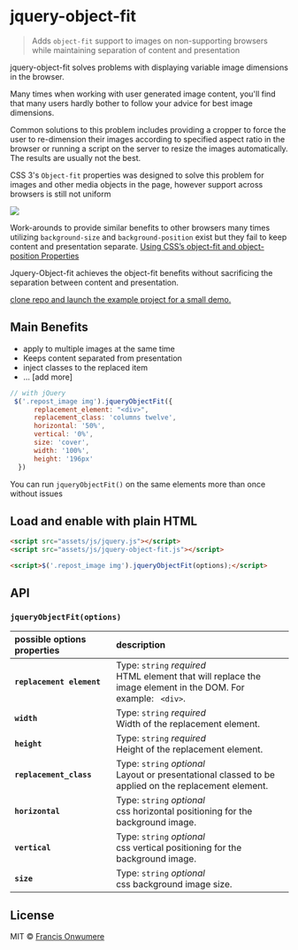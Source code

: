 # jquery-object-fit

> Adds `object-fit` support to images on non-supporting browsers while maintaining separation of content and presentation


jquery-object-fit solves problems with displaying variable image dimensions in the browser.

Many times when working with user generated image content, you'll find that many users hardly bother to follow your advice for best image dimensions.

Common solutions to this problem includes providing a cropper to force the user to re-dimension their images according to specified aspect ratio in the browser or running a script on the server to resize the images automatically. The results are usually not the best.

CSS 3's `Object-fit` properties was designed to solve this problem for images and other media objects in the page, however support across browsers is still not uniform

![](http://9bd75401e89e36cf5da0-52a755e0ff70c6a119cad974604352c2.r38.cf2.rackcdn.com/github_pages/object-fit-caniuse.png)

Work-arounds to provide similar benefits to other browsers many times utilizing `background-size` and `background-position` exist but they fail to keep content and presentation separate.
[Using CSS’s object-fit and object-position Properties](https://www.sitepoint.com/using-css-object-fit-object-position-properties/)

Jquery-Object-fit achieves the object-fit benefits without sacrificing the separation between content and presentation.

[clone repo and launch the example project for a small demo.](https://github.com/Mobnia/jquery-object-fit.git) 

## Main Benefits
- apply to multiple images at the same time
- Keeps content separated from presentation
- inject classes to the replaced item
- ... [add more]



```js
// with jQuery
 $('.repost_image img').jqueryObjectFit({
      replacement_element: "<div>",
      replacement_class: 'columns twelve',
      horizontal: '50%',
      vertical: '0%',
      size: 'cover',
      width: '100%',
      height: '196px'
  })
```

You can run `jqueryObjectFit()` on the same elements more than once without issues 

## Load and enable with plain HTML

```html
<script src="assets/js/jquery.js"></script>
<script src="assets/js/jquery-object-fit.js"></script>

<script>$('.repost_image img').jqueryObjectFit(options);</script>
```

## API

### `jqueryObjectFit(options)`

possible options properties                         | description
:---                              | :---
**`replacement element`**                      | Type: `string` *required* <br> HTML element that will replace the image element in the DOM. For example: ` <div>`.
**`width`**                      | Type: `string` *required* <br> Width of the replacement element.
**`height`**                      | Type: `string` *required* <br> Height of the replacement element.
**`replacement_class`**                        | Type: `string` *optional* <br> Layout or presentational classed to be applied on the replacement element.
**`horizontal`**                        | Type: `string` *optional* <br> css horizontal positioning for the background image.
**`vertical`**                        | Type: `string` *optional* <br> css vertical positioning for the background image.
**`size`**                        | Type: `string` *optional* <br> css background image size.

## License

MIT © [Francis Onwumere](http://twitter.com/digitalcraft)

